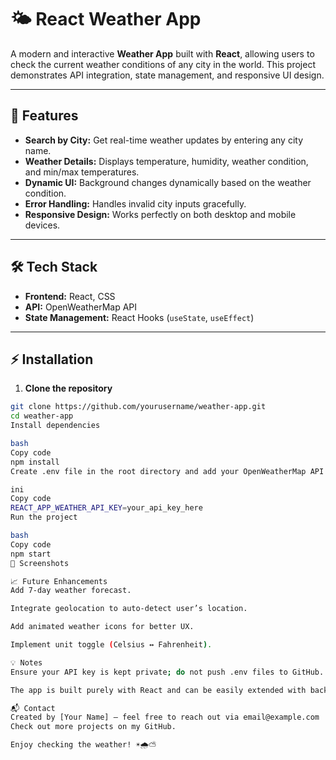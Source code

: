 # 🌤️ React Weather App

A modern and interactive **Weather App** built with **React**, allowing users to check the current weather conditions of any city in the world. This project demonstrates API integration, state management, and responsive UI design.

---

## 🚀 Features

- **Search by City:** Get real-time weather updates by entering any city name.
- **Weather Details:** Displays temperature, humidity, weather condition, and min/max temperatures.
- **Dynamic UI:** Background changes dynamically based on the weather condition.
- **Error Handling:** Handles invalid city inputs gracefully.
- **Responsive Design:** Works perfectly on both desktop and mobile devices.

---

## 🛠️ Tech Stack

- **Frontend:** React, CSS
- **API:** OpenWeatherMap API
- **State Management:** React Hooks (`useState`, `useEffect`)

---

## ⚡ Installation

1. **Clone the repository**
```bash
git clone https://github.com/yourusername/weather-app.git
cd weather-app
Install dependencies

bash
Copy code
npm install
Create .env file in the root directory and add your OpenWeatherMap API key:

ini
Copy code
REACT_APP_WEATHER_API_KEY=your_api_key_here
Run the project

bash
Copy code
npm start
🌈 Screenshots

📈 Future Enhancements
Add 7-day weather forecast.

Integrate geolocation to auto-detect user’s location.

Add animated weather icons for better UX.

Implement unit toggle (Celsius ↔ Fahrenheit).

💡 Notes
Ensure your API key is kept private; do not push .env files to GitHub.

The app is built purely with React and can be easily extended with backend support if needed.

📬 Contact
Created by [Your Name] – feel free to reach out via email@example.com
Check out more projects on my GitHub.

Enjoy checking the weather! ☀️🌧️⛅